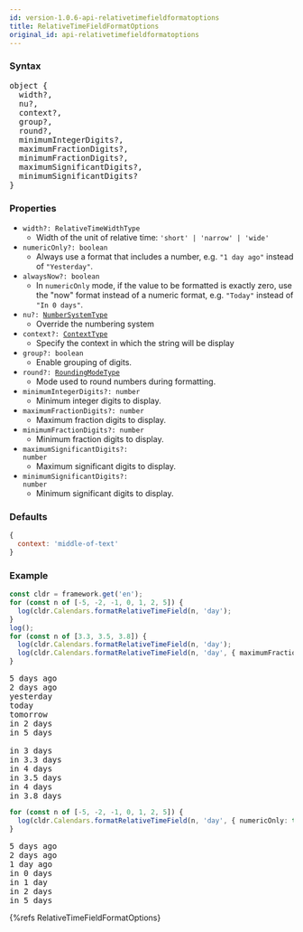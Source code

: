 ```yaml
---
id: version-1.0.6-api-relativetimefieldformatoptions
title: RelativeTimeFieldFormatOptions
original_id: api-relativetimefieldformatoptions
---
```


### Syntax

<pre class="syntax">
object {
  width?,
  nu?,
  context?,
  group?,
  round?,
  minimumIntegerDigits?,
  maximumFractionDigits?,
  minimumFractionDigits?,
  maximumSignificantDigits?,
  minimumSignificantDigits?
}
</pre>

### Properties
  - <code class="def">width?: <span>RelativeTimeWidthType</span></code>
    - Width of the unit of relative time: `'short' | 'narrow' | 'wide'`
  - <code class="def">numericOnly?: <span>boolean</span></code>
    - Always use a format that includes a number, e.g. `"1 day ago"` instead of `"Yesterday"`.
  - <code class="def">alwaysNow?: <span>boolean</span></code>
    - In `numericOnly` mode, if the value to be formatted is exactly zero, use the "now" format instead of a numeric format, e.g. `"Today"` instead of `"In 0 days"`.
  - <code class="def">nu?: <span>[NumberSystemType](api-numbersystemtype.html)</span></code>
    - Override the numbering system
  - <code class="def">context?: <span>[ContextType](api-contexttype.html)</span></code>
    - Specify the context in which the string will be display
  - <code class="def">group?: <span>boolean</span></code>
    - Enable grouping of digits.
  - <code class="def">round?: <span>[RoundingModeType](api-roundingmodetype.html)</span></code>
    - Mode used to round numbers during formatting.
  - <code class="def">minimumIntegerDigits?: <span>number</span></code>
    - Minimum integer digits to display.
  - <code class="def">maximumFractionDigits?: <span>number</span></code>
    - Maximum fraction digits to display.
  - <code class="def">minimumFractionDigits?: <span>number</span></code>
    - Minimum fraction digits to display.
  - <code class="def">maximumSignificantDigits?: <span>number</span></code>
    - Maximum significant digits to display.
  - <code class="def">minimumSignificantDigits?: <span>number</span></code>
    - Minimum significant digits to display.

### Defaults

```javascript
{
  context: 'middle-of-text'
}
```

### Example

```typescript
const cldr = framework.get('en');
for (const n of [-5, -2, -1, 0, 1, 2, 5]) {
  log(cldr.Calendars.formatRelativeTimeField(n, 'day');
}
log();
for (const n of [3.3, 3.5, 3.8]) {
  log(cldr.Calendars.formatRelativeTimeField(n, 'day');
  log(cldr.Calendars.formatRelativeTimeField(n, 'day', { maximumFractionDigits: 1 });
}
```
<pre class="output">
5 days ago
2 days ago
yesterday
today
tomorrow
in 2 days
in 5 days
&nbsp;
in 3 days
in 3.3 days
in 4 days
in 3.5 days
in 4 days
in 3.8 days
</pre>

```typescript
for (const n of [-5, -2, -1, 0, 1, 2, 5]) {
  log(cldr.Calendars.formatRelativeTimeField(n, 'day', { numericOnly: true });
}
```
<pre class="output">
5 days ago
2 days ago
1 day ago
in 0 days
in 1 day
in 2 days
in 5 days
</pre>

{%refs RelativeTimeFieldFormatOptions}
